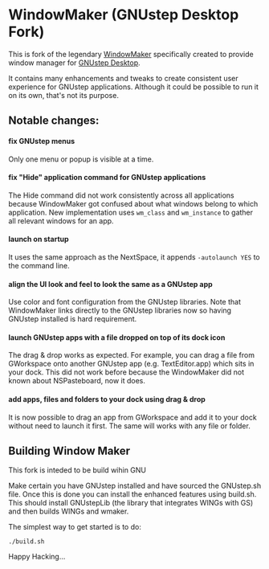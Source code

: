 # WindowMaker (GNUstep Desktop Fork)

This is fork of the legendary [WindowMaker](https://github.com/window-maker/wmaker) specifically created to provide window manager for [GNUstep Desktop](https://github.com/onflapp/gs-desktop). 

It contains many enhancements and tweaks to create consistent user experience for GNUstep applications. Although it could be possible to run it on its own, that's not its purpose.  

## Notable changes:

#### fix GNUstep menus

Only one menu or popup is visible at a time.

#### fix "Hide" application command for GNUstep applications

The Hide command did not work consistently across all applications because WindowMaker got confused about what windows belong to which application. 
New implementation uses `wm_class` and `wm_instance` to gather all relevant windows for an app.

#### launch on startup

It uses the same approach as the NextSpace, it appends `-autolaunch YES` to the command line.

#### align the UI look and feel to look the same as a GNUstep app

Use color and font configuration from the GNUstep libraries. Note that WindowMaker links directly to the GNUstep libraries now so having GNUstep installed is hard requirement.

#### launch GNUstep apps with a file dropped on top of its dock icon

The drag & drop works as expected. For example, you can drag a file from GWorkspace onto another GNUstep app (e.g. TextEditor.app) which sits in your dock. This did not work before because the WindowMaker did not known about NSPasteboard, now it does.

#### add apps, files and folders to your dock using drag & drop 

It is now possible to drag an app from GWorkspace and add it to your dock without need to launch it first. The same will works with any file or folder.  

## Building Window Maker

This fork is inteded to be build wihin GNU

Make certain you have GNUstep installed and have sourced the GNUstep.sh file.  Once this is done you can install the enhanced features using build.sh.  This should install GNUstepLib (the library that integrates WINGs with GS) and then builds WINGs and wmaker.

The simplest way to get started is to do:

`./build.sh`

Happy Hacking...
